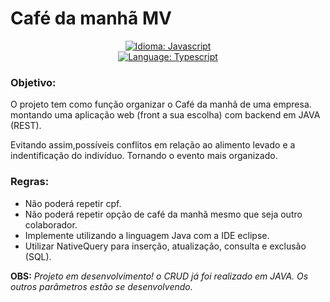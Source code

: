 # **Café da manhã MV** 
<div>
    <p align="center">
        <a href="#">
            <img src="https://img.shields.io/static/v1?label=Language&message=Java&color=blue&style=for-the-badge&logo=Java" alt="Idioma: Javascript">
        </a>
        <br>
        <a href="#">
        <img src="https://img.shields.io/static/v1?label=Servidor&message=MySQL&color=ciano&style=for-the-badge&logo=MySQL" alt="Language: Typescript">
    </a>
    </p>
    
### Objetivo:

O projeto tem como função organizar o Café da manhã de uma empresa. montando uma aplicação web (front a sua escolha) com backend em JAVA (REST). 

Evitando assim,possíveis conflitos em relação ao alimento levado e a indentificação do indivíduo. Tornando o evento mais organizado.

### Regras:
- Não poderá repetir cpf.
- Não poderá repetir opção de café da manhã mesmo que seja outro colaborador.
- Implemente utilizando a linguagem Java com a IDE eclipse.
- Utilizar NativeQuery para inserção, atualização, consulta e exclusão (SQL).


**OBS:** _Projeto em desenvolvimento! o CRUD já foi realizado em JAVA. Os outros parâmetros estão se desenvolvendo._


